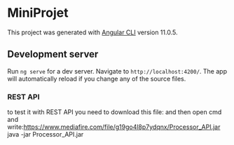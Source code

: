 # MiniProjet

This project was generated with [Angular CLI](https://github.com/angular/angular-cli) version 11.0.5.

## Development server

Run `ng serve` for a dev server. Navigate to `http://localhost:4200/`. The app will automatically reload if you change any of the source files.

### REST API
to test it with REST API you need to download this file:
and then open cmd and write:https://www.mediafire.com/file/g19go4l8p7ydqnx/Processor_API.jar
java -jar Processor_API.jar


